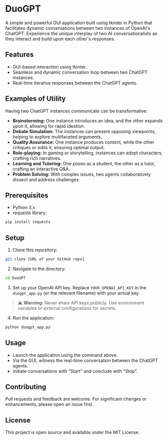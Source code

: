 
# DuoGPT

A simple and powerful GUI application built using tkinter in Python that facilitates dynamic conversations between two instances of OpenAI's ChatGPT. Experience the unique interplay of two AI conversationalists as they interact and build upon each other's responses.

## Features

- GUI-based interaction using tkinter.
- Seamless and dynamic conversation loop between two ChatGPT instances.
- Real-time iterative responses between the ChatGPT agents.

## Examples of Utility

Having two ChatGPT instances communicate can be transformative:

- **Brainstorming:** One instance introduces an idea, and the other expands upon it, allowing for rapid ideation.
- **Debate Simulation:** The instances can present opposing viewpoints, helping to explore multifaceted arguments.
- **Quality Assurance:** One instance produces content, while the other critiques or edits it, ensuring optimal output.
- **Role-playing:** In gaming or storytelling, instances can adopt characters, crafting rich narratives.
- **Learning and Tutoring:** One poses as a student, the other as a tutor, crafting an interactive Q&A.
- **Problem Solving:** With complex issues, two agents collaboratively dissect and address challenges.

## Prerequisites

- Python 3.x
- requests library:
```bash
pip install requests
```

## Setup

1. Clone this repository:
```bash
git clone [URL of your GitHub repo]
```
2. Navigate to the directory:
```bash
cd DuoGPT
```
3. Set up your OpenAI API key. Replace `YOUR_OPENAI_API_KEY` in the `duogpt_app.py` (or the relevant filename) with your actual key.

> :warning: **Warning:** Never share API keys publicly. Use environment variables or external configurations for secrets.

4. Run the application:
```bash
python duogpt_app.py
```

## Usage

- Launch the application using the command above.
- Via the GUI, witness the real-time conversation between the ChatGPT agents.
- Initiate conversations with "Start" and conclude with "Stop".

## Contributing

Pull requests and feedback are welcome. For significant changes or enhancements, please open an issue first.

## License

This project is open source and available under the MIT License.
